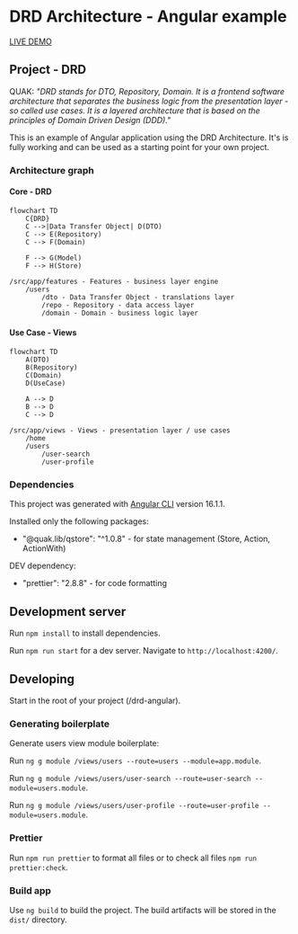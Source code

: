 # DRD Architecture - Angular example

[LIVE DEMO](https://quak.com.pl/drd-architecture/angular-example)

## Project - DRD

QUAK: *"DRD stands for DTO, Repository, Domain. It is a frontend software architecture that separates the business logic from the presentation layer - so called use cases. It is a layered architecture that is based on the principles of Domain Driven Design (DDD)."*

This is an example of Angular application using the DRD Architecture. It's is fully working and can be used as a starting point for your own project.

### Architecture graph

#### Core - DRD

```mermaid
flowchart TD
    C{DRD}
    C -->|Data Transfer Object| D(DTO)
    C --> E(Repository)
    C --> F(Domain)

    F --> G(Model)
    F --> H(Store)
```

```
/src/app/features - Features - business layer engine
    /users
        /dto - Data Transfer Object - translations layer
        /repo - Repository - data access layer
        /domain - Domain - business logic layer
```

#### Use Case - Views

```mermaid
flowchart TD
    A(DTO)
    B(Repository)
    C(Domain)
    D(UseCase)

    A --> D
    B --> D
    C --> D
```

```
/src/app/views - Views - presentation layer / use cases
    /home
    /users
        /user-search
        /user-profile
```

### Dependencies

This project was generated with [Angular CLI](https://github.com/angular/angular-cli) version 16.1.1.

Installed only the following packages:

- "@quak.lib/qstore": "^1.0.8" - for state management (Store, Action, ActionWith)

DEV dependency:

- "prettier": "2.8.8" - for code formatting

## Development server

Run `npm install` to install dependencies.

Run `npm run start` for a dev server. Navigate to `http://localhost:4200/`.

## Developing

Start in the root of your project (/drd-angular).

### Generating boilerplate

Generate users view module boilerplate:

Run `ng g module /views/users --route=users --module=app.module`.

Run `ng g module /views/users/user-search --route=user-search --module=users.module`.

Run `ng g module /views/users/user-profile --route=user-profile --module=users.module`.

### Prettier

Run `npm run prettier` to format all files or to check all files `npm run prettier:check`.

### Build app

Use `ng build` to build the project. The build artifacts will be stored in the `dist/` directory.
